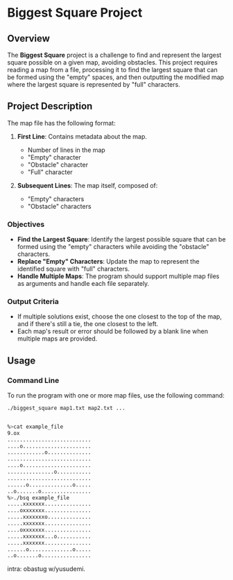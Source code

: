 # Biggest Square Project

## Overview

The **Biggest Square** project is a challenge to find and represent the largest square possible on a given map, avoiding obstacles. This project requires reading a map from a file, processing it to find the largest square that can be formed using the "empty" spaces, and then outputting the modified map where the largest square is represented by "full" characters.

## Project Description

The map file has the following format:

1. **First Line**: Contains metadata about the map.
   - Number of lines in the map
   - "Empty" character
   - "Obstacle" character
   - "Full" character

2. **Subsequent Lines**: The map itself, composed of:
   - "Empty" characters
   - "Obstacle" characters

### Objectives

- **Find the Largest Square**: Identify the largest possible square that can be formed using the "empty" characters while avoiding the "obstacle" characters.
- **Replace "Empty" Characters**: Update the map to represent the identified square with "full" characters.
- **Handle Multiple Maps**: The program should support multiple map files as arguments and handle each file separately.

### Output Criteria

- If multiple solutions exist, choose the one closest to the top of the map, and if there's still a tie, the one closest to the left.
- Each map's result or error should be followed by a blank line when multiple maps are provided.

## Usage

### Command Line

To run the program with one or more map files, use the following command:

```bash
./biggest_square map1.txt map2.txt ...


%>cat example_file
9.ox
...........................
....o......................
............o..............
...........................
....o......................
...............o...........
...........................
......o..............o.....
..o.......o................
%>./bsq example_file
.....xxxxxxx...............
....oxxxxxxx...............
.....xxxxxxxo..............
.....xxxxxxx...............
....oxxxxxxx...............
.....xxxxxxx...o...........
.....xxxxxxx...............
......o..............o.....
..o.......o................
```

intra: obastug w/yusudemi.
